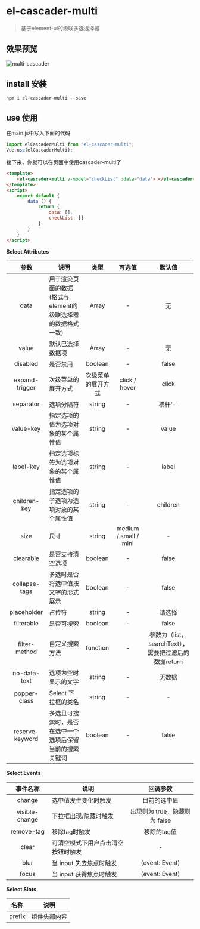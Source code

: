 # el-cascader-multi

> 基于element-ui的级联多选选择器

## 效果预览

![multi-cascader](https://s2.ax1x.com/2019/02/11/kaBE0U.gif)

## install 安装

```shell
npm i el-cascader-multi --save
```

## use 使用

在main.js中写入下面的代码

```javascript
import elCascaderMulti from "el-cascader-multi";
Vue.use(elCascaderMulti);
```

接下来，你就可以在页面中使用cascader-multi了

```html
<template>
    <el-cascader-multi v-model="checkList" :data="data"> </el-cascader-multi>
</template>
<script>
    export default {
        data () {
            return {
                data: [],
                checkList: []
            }
        }
    }
</script>
```

**Select Attributes**

|      参数       | 说明                                                        |        类型        |        可选值         |                        默认值                        |
| :-------------: | ----------------------------------------------------------- | :----------------: | :-------------------: | :--------------------------------------------------: |
|      data       | 用于渲染页面的数据(格式与element的级联选择器的数据格式一致) |       Array        |           -           |                          无                          |
|      value      | 默认已选择数据项                                            |       Array        |           -           |                          无                          |
|    disabled     | 是否禁用                                                    |      boolean       |           -           |                        false                         |
| expand-trigger  | 次级菜单的展开方式                                          | 次级菜单的展开方式 |     click / hover     |                        click                         |
|    separator    | 选项分隔符                                                  |       string       |           -           |                       横杆'-'                        |
|    value-key    | 指定选项的值为选项对象的某个属性值                          |       string       |           -           |                        value                         |
|    label-key    | 指定选项标签为选项对象的某个属性值                          |       string       |           -           |                        label                         |
|  children-key   | 指定选项的子选项为选项对象的某个属性值                      |       string       |           -           |                       children                       |
|      size       | 尺寸                                                        |       string       | medium / small / mini |                          -                           |
|    clearable    | 是否支持清空选项                                            |      boolean       |           -           |                        false                         |
|  collapse-tags  | 多选时是否将选中值按文字的形式展示                          |      boolean       |           -           |                        false                         |
|   placeholder   | 占位符                                                      |       string       |           -           |                        请选择                        |
|   filterable    | 是否可搜索                                                  |      boolean       |           -           |                        false                         |
|  filter-method  | 自定义搜索方法                                              |      function      |           -           | 参数为（list，searchText），需要把过滤后的数据return |
|  no-data-text   | 选项为空时显示的文字                                        |       string       |           -           |                        无数据                        |
|  popper-class   | Select 下拉框的类名                                         |       string       |           -           |                          -                           |
| reserve-keyword | 多选且可搜索时，是否在选中一个选项后保留当前的搜索关键词    |      boolean       |           -           |                        false                         |

**Select Events**

|    事件名称    | 说明                               |           回调参数            |
| :------------: | ---------------------------------- | :---------------------------: |
|     change     | 选中值发生变化时触发               |         目前的选中值          |
| visible-change | 下拉框出现/隐藏时触发              | 出现则为 true，隐藏则为 false |
|   remove-tag   | 移除tag时触发                      |          移除的tag值          |
|     clear      | 可清空模式下用户点击清空按钮时触发 |               -               |
|      blur      | 当 input 失去焦点时触发            |        (event: Event)         |
|     focus      | 当 input 获得焦点时触发            |        (event: Event)         |

**Select Slots**

|  名称  | 说明         |
| :----: | ------------ |
| prefix | 组件头部内容 |


